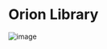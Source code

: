 # Orion Library

![image]([https://github.com/Noob-With-Z/ImagesYeahYeahhhhhhh/blob/960bbe76a878313ef9e1bb6d7476fd26230d4ab9/Colorfulllll.png](https://private-user-images.githubusercontent.com/152039454/502289189-68a1683c-2cfb-41ac-8a0d-21cc50ba09a7.png?jwt=eyJ0eXAiOiJKV1QiLCJhbGciOiJIUzI1NiJ9.eyJpc3MiOiJnaXRodWIuY29tIiwiYXVkIjoicmF3LmdpdGh1YnVzZXJjb250ZW50LmNvbSIsImtleSI6ImtleTUiLCJleHAiOjE3NjA2NTAzMDAsIm5iZiI6MTc2MDY1MDAwMCwicGF0aCI6Ii8xNTIwMzk0NTQvNTAyMjg5MTg5LTY4YTE2ODNjLTJjZmItNDFhYy04YTBkLTIxY2M1MGJhMDlhNy5wbmc_WC1BbXotQWxnb3JpdGhtPUFXUzQtSE1BQy1TSEEyNTYmWC1BbXotQ3JlZGVudGlhbD1BS0lBVkNPRFlMU0E1M1BRSzRaQSUyRjIwMjUxMDE2JTJGdXMtZWFzdC0xJTJGczMlMkZhd3M0X3JlcXVlc3QmWC1BbXotRGF0ZT0yMDI1MTAxNlQyMTI2NDBaJlgtQW16LUV4cGlyZXM9MzAwJlgtQW16LVNpZ25hdHVyZT00NjRjOTQ1MzRkNzI2ZjU1Y2Y1NzQ3MmVlYmVmMDQ2NDMzNDc3NzFiNmY2NmZkNGI5OTk2YzliNThmYjE1MTZmJlgtQW16LVNpZ25lZEhlYWRlcnM9aG9zdCJ9.gRApKZJysLWtTpIoUlXiYoJLKJuo0DtLpE5t7OpYTzM))
